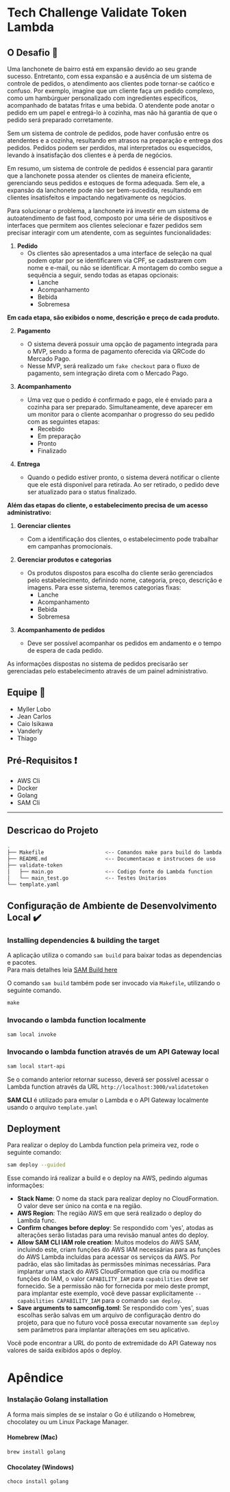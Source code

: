 # Tech Challenge Validate Token Lambda

## O Desafio :triangular_flag_on_post:

Uma lanchonete de bairro está em expansão devido ao seu grande sucesso. Entretanto, com essa expansão e a ausência de um sistema de controle de pedidos, o atendimento aos clientes pode tornar-se caótico e confuso. Por exemplo, imagine que um cliente faça um pedido complexo, como um hambúrguer personalizado com ingredientes específicos, acompanhado de batatas fritas e uma bebida. O atendente pode anotar o pedido em um papel e entregá-lo à cozinha, mas não há garantia de que o pedido será preparado corretamente.

Sem um sistema de controle de pedidos, pode haver confusão entre os atendentes e a cozinha, resultando em atrasos na preparação e entrega dos pedidos. Pedidos podem ser perdidos, mal interpretados ou esquecidos, levando à insatisfação dos clientes e à perda de negócios.

Em resumo, um sistema de controle de pedidos é essencial para garantir que a lanchonete possa atender os clientes de maneira eficiente, gerenciando seus pedidos e estoques de forma adequada. Sem ele, a expansão da lanchonete pode não ser bem-sucedida, resultando em clientes insatisfeitos e impactando negativamente os negócios.

Para solucionar o problema, a lanchonete irá investir em um sistema de autoatendimento de fast food, composto por uma série de dispositivos e interfaces que permitem aos clientes selecionar e fazer pedidos sem precisar interagir com um atendente, com as seguintes funcionalidades:

1. **Pedido**
    - Os clientes são apresentados a uma interface de seleção na qual podem optar por se identificarem via CPF, se cadastrarem com nome e e-mail, ou não se identificar. A montagem do combo segue a sequência a seguir, sendo todas as etapas opcionais:
        - Lanche
        - Acompanhamento
        - Bebida
        - Sobremesa

**Em cada etapa, são exibidos o nome, descrição e preço de cada produto.**

2. **Pagamento**
    - O sistema deverá possuir uma opção de pagamento integrada para o MVP, sendo a forma de pagamento oferecida via QRCode do Mercado Pago.
    - Nesse MVP, será realizado um `fake checkout` para o fluxo de pagamento, sem integração direta com o Mercado Pago.

3. **Acompanhamento**
    - Uma vez que o pedido é confirmado e pago, ele é enviado para a cozinha para ser preparado. Simultaneamente, deve aparecer em um monitor para o cliente acompanhar o progresso do seu pedido com as seguintes etapas:
        - Recebido
        - Em preparação
        - Pronto
        - Finalizado

4. **Entrega**
    - Quando o pedido estiver pronto, o sistema deverá notificar o cliente que ele está disponível para retirada. Ao ser retirado, o pedido deve ser atualizado para o status finalizado.

**Além das etapas do cliente, o estabelecimento precisa de um acesso administrativo:**

1. **Gerenciar clientes**
    - Com a identificação dos clientes, o estabelecimento pode trabalhar em campanhas promocionais.

2. **Gerenciar produtos e categorias**
    - Os produtos dispostos para escolha do cliente serão gerenciados pelo estabelecimento, definindo nome, categoria, preço, descrição e imagens. Para esse sistema, teremos categorias fixas:
        - Lanche
        - Acompanhamento
        - Bebida
        - Sobremesa

3. **Acompanhamento de pedidos**
    - Deve ser possível acompanhar os pedidos em andamento e o tempo de espera de cada pedido.

As informações dispostas no sistema de pedidos precisarão ser gerenciadas pelo estabelecimento através de um painel administrativo.

## Equipe :construction_worker:

- Myller Lobo
- Jean Carlos
- Caio Isikawa
- Vanderly
- Thiago

## Pré-Requisitos :exclamation:

- AWS Cli
- Docker
- Golang
- SAM Cli

---

## Descricao do Projeto
```bash
.
├── Makefile                    <-- Comandos make para build do lambda function
├── README.md                   <-- Documentacao e instrucoes de uso
├── validate-token              
│   ├── main.go                 <-- Codigo fonte do Lambda function
│   └── main_test.go            <-- Testes Unitarios
└── template.yaml
```

## Configuração de Ambiente de Desenvolvimento Local  :heavy_check_mark:

### Installing dependencies & building the target 

A aplicação utiliza o comando `sam build` para baixar todas as dependencias e pacotes.   
Para mais detalhes leia [SAM Build here](https://docs.aws.amazon.com/serverless-application-model/latest/developerguide/sam-cli-command-reference-sam-build.html) 

O comando `sam build` também pode ser invocado via `Makefile`, utilizando o seguinte comando.
 
```shell
make
```

### Invocando o lambda function localmente

```bash
sam local invoke
```

### Invocando o lambda function através de um API Gateway local

```bash
sam local start-api
```

Se o comando anterior retornar sucesso, deverá ser possível acessar o Lambda function através da URL `http://localhost:3000/validatetoken`

**SAM CLI** é utilizado para emular o Lambda e o API Gateway localmente usando o arquivo `template.yaml`

## Deployment

Para realizar o deploy do Lambda function pela primeira vez, rode o seguinte comando:

```bash
sam deploy --guided
```

Esse comando irá realizar a build e o deploy na AWS, pedindo algumas informações:

* **Stack Name**: O nome da stack para realizar deploy no CloudFormation. O valor deve ser único na conta e na região.
* **AWS Region**: The região AWS em que será realizado o deploy do Lambda func.
* **Confirm changes before deploy**: Se respondido com 'yes', atodas as alterações serão listadas para uma revisão manual antes do deploy.
* **Allow SAM CLI IAM role creation**: Muitos modelos do AWS SAM, incluindo este, criam funções do AWS IAM necessárias para as funções do AWS Lambda incluídas para acessar os serviços da AWS. Por padrão, elas são limitadas às permissões mínimas necessárias. Para implantar uma stack do AWS CloudFormation que cria ou modifica funções do IAM, o valor `CAPABILITY_IAM` para `capabilities` deve ser fornecido. Se a permissão não for fornecida por meio deste prompt, para implantar este exemplo, você deve passar explicitamente `--capabilities CAPABILITY_IAM` para o comando `sam deploy`.
* **Save arguments to samconfig.toml**: Se respondido com 'yes', suas escolhas serão salvas em um arquivo de configuração dentro do projeto, para que no futuro você possa executar novamente `sam deploy` sem parâmetros para implantar alterações em seu aplicativo.

Você pode encontrar a URL do ponto de extremidade do API Gateway nos valores de saída exibidos após o deploy.

# Apêndice

### Instalação Golang installation

A forma mais simples de se instalar o Go é utilizando o Homebrew, chocolatey ou um Linux Package Manager.

#### Homebrew (Mac)

```shell
brew install golang
```

#### Chocolatey (Windows)

```shell
choco install golang
```